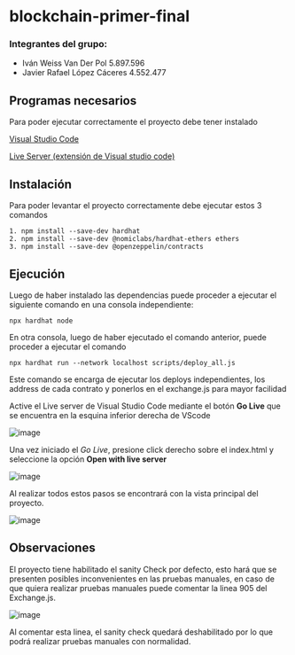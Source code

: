 # blockchain-primer-final
### Integrantes del grupo:
- Iván Weiss Van Der Pol 5.897.596
- Javier Rafael López Cáceres 4.552.477
## Programas necesarios
Para poder ejecutar correctamente el proyecto debe tener instalado

[Visual Studio Code](https://code.visualstudio.com/)

[Live Server (extensión de Visual studio code)](https://marketplace.visualstudio.com/items?itemName=ritwickdey.LiveServer) 

## Instalación
Para poder levantar el proyecto correctamente debe ejecutar estos 3 comandos 
```
1. npm install --save-dev hardhat
2. npm install --save-dev @nomiclabs/hardhat-ethers ethers
3. npm install --save-dev @openzeppelin/contracts
```

## Ejecución

Luego de haber instalado las dependencias puede proceder a ejecutar el siguiente comando en una consola independiente:
```
npx hardhat node
```

En otra consola, luego de haber ejecutado el comando anterior, puede proceder a ejecutar el comando
```
npx hardhat run --network localhost scripts/deploy_all.js
```
Este comando se encarga de ejecutar los deploys independientes, los address de cada contrato y ponerlos en el exchange.js para mayor facilidad

Active el Live server de Visual Studio Code mediante el botón **Go Live** que se encuentra en la esquina inferior derecha de VScode

![image](https://github.com/user-attachments/assets/2e3aac43-19a0-4081-9efc-f1fcf09c533d)

Una vez iniciado el *Go Live*, presione click derecho sobre el index.html y seleccione la opción **Open with live server**

![image](https://github.com/user-attachments/assets/5a0ca4ea-5119-4696-aa15-d5f039b46b68)

Al realizar todos estos pasos se encontrará con la vista principal del proyecto.

![image](https://github.com/user-attachments/assets/d102d051-2e44-415b-a750-1ab5e50226f8)

## Observaciones

El proyecto tiene habilitado el sanity Check por defecto, esto hará que se presenten posibles inconvenientes en las pruebas manuales, en caso de que quiera realizar pruebas manuales puede comentar la linea 905 del Exchange.js.

![image](https://github.com/user-attachments/assets/b606e8a6-81de-4beb-a3c1-83e200717eb9)

Al comentar esta linea, el sanity check quedará deshabilitado por lo que podrá realizar pruebas manuales con normalidad.
